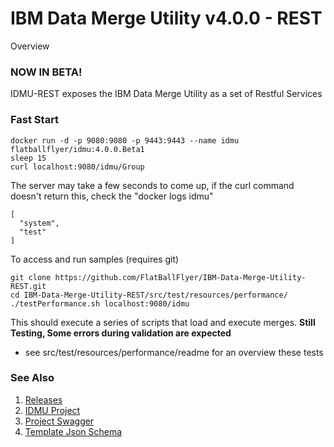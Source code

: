 # IBM Data Merge Utility v4.0.0 - REST

Overview

### NOW IN BETA!
IDMU-REST exposes the IBM Data Merge Utility as a set of Restful Services

### Fast Start
```
docker run -d -p 9080:9080 -p 9443:9443 --name idmu flatballflyer/idmu:4.0.0.Beta1
sleep 15
curl localhost:9080/idmu/Group
```
The server may take a few seconds to come up, if the curl command doesn't return this, check the "docker logs idmu"
```
[
  "system",
  "test"
]
```
To access and run samples (requires git)
```
git clone https://github.com/FlatBallFlyer/IBM-Data-Merge-Utility-REST.git
cd IBM-Data-Merge-Utility-REST/src/test/resources/performance/
./testPerformance.sh localhost:9080/idmu
```
This should execute a series of scripts that load and execute merges. 
**Still Testing, Some errors during validation are expected**  

- see src/test/resources/performance/readme for an overview these tests

### See Also
1. [Releases](https://github.com/FlatBallFlyer/IBM-Data-Merge-Utility-REST/releases)
1. [IDMU Project](https://github.com/FlatBallFlyer/IBM-Data-Merge-Utility)
1. [Project Swagger](https://github.com/FlatBallFlyer/IBM-Data-Merge-Utility-REST/blob/master/idmu-rest.yaml)
1. [Template Json Schema](https://github.com/FlatBallFlyer/IBM-Data-Merge-Utility/blob/master/WebContent/jsonSchema/schema.template.json)

